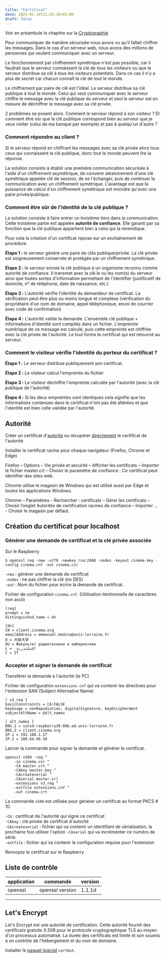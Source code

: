 ```yaml
---
title: "Certificat"
date: 2023-01-18T21:55:30+01:00
draft: false
---
```


Voir en préambule le chapitre sur la [Cryptographie](../cryptography/)

Pour communiquer de manière sécurisée nous avons vu qu'il fallait chiffrer les messages. Dans le cas d'un serveur web, nous avons des millions de personnes qui veulent communiquer avec un serveur.

Le fonctionnement par chiffrement symétrique n'est pas possible, car il faudrait que le serveur connaissent la clé de tous les visiteurs ou que le serveur distribue sa clé à tous les visiteurs potentiels. Dans ce cas il n'y a plus de secret car chacun connaît la clé de tout le monde.

Le chiffrement par paire de clé est l'idéal. Le serveur distribue sa clé publique à tout le monde. Celui qui veut communiquer avec le serveur chiffre le message avec la clé publique du serveur et seul le serveur est en mesure de  déchiffrer le message avec sa clé privée.

2 problèmes se posent alors. Comment le serveur répond à son visiteur ? Et comment être sûr que la clé publique correspond bien au serveur que je veux visiter (celui de ma banque par exemple) et pas à quelqu'un d'autre ?

### Comment répondre au client ?

Si le serveur répond en chiffrant les messages avec sa clé privée alors tous ceux qui connaissent la clé publique, donc tout le monde peuvent lire la réponse.

La solution consiste à établir une première communication sécurisée à l'aide d'un chiffrement asymétrique, de convenir aléatoirement d'une clé symétrique appelée clé de session, de se l'échanger, puis de continuer la communication avec un chiffrement symétrique. L'avantage est que la puissance de calcul d'un chiffrement symétrique est moindre qu'avec une paire privée/publique.

### Comment être sûr de l'identité de la clé publique ?

La solution consiste à faire entrer un troisième tiers dans la communication. Cette troisième partie est appelée **autorité de confiance**. Elle garanti par sa fonction que la clé publique appartient bien à celui qui la revendique.

Pour cela la création d'un certificat repose sur un enchaînement de procédure.

**Étape 1 :** le serveur génère une paire de clés publique/privée. La clé privée est soigneusement conservée et protégée par un chiffrement symétrique.

**Étape 2 :** le serveur envoie la clé publique à un organisme reconnu comme autorité de confiance. Il transmet avec la clé le ou les nom(s) du serveur ainsi que toutes sortes d'information permettant de l'identifier (justificatif de domicile, n° de téléphone, date de naissance, etc.)

**Étape 3 :** L'autorité vérifie l'identité du demandeur de certificat. La vérification peut être plus ou moins longue et complexe (vérification du propriétaire d'un nom de domaine, appel téléphonique, envoi de courrier avec code de confirmation)

**Étape 4 :** L'autorité valide la demande. L'ensemble clé publique + informations d'identité sont compilés dans un fichier. L'empreinte numérique de ce message est calculé, puis cette empreinte est chiffrée avec la clé privée de l'autorité. Le tout forme le certificat qui est retourné au serveur.

### Comment le visiteur vérifie l'identité du porteur du certificat ?

**Étape 1 :** Le serveur distribue publiquement son certificat.

**Étape 2 :** Le visiteur calcul l'empreinte du fichier

**Étape 3 :** Le visiteur déchiffre l'empreinte calculée par l'autorité (avec la clé publique de l'autorité)

**Étape 4 :** Si les deux empreintes sont identiques cela signifie que les informations contenues dans le certificat n'ont pas été altérées et que l'identité est bien celle validée par l'autorité.


## Autorité

Créer un certificat d'[autorité](../autority/) ou récupérer <a href="autority.crt" download>directement</a> le certificat de l'autorité.

Installer le certificat racine pour chaque navigateur (Firefox, Chrome et Edge)

Firefox – Options – Vie privée et sécurité – Afficher les certificats – Importer le fichier master.crt – Choisir le paramètre de confiance : Ce certificat peut identifier des sites web.

Chrome utilise le magasin de Windows qui est utilisé aussi par Edge et toutes les applications Windows.

Chrome – Paramètres – Rechercher : certificats – Gérer les certificats – Choisir l’onglet Autorités de certification racines de confiance – Importer … - Choisir le magasin par défaut.

## Création du certificat pour localhost

### Générer une demande de certificat et la clé privée associée

Sur le Raspberry

```shell-session
$ openssl req -new -utf8 -newkey rsa:2048 -nodes -keyout cinema.key -config cinema.cnf -out cinema.csr
```

`-new` : générer une demande de certificat\
`-nodes` : ne pas chiffrer la clé (no DES)\
`-out` : Nom du fichier pour écrire la demande de certificat.

Fichier de configuration `cinema.cnf`. (Utilisation itentionnelle de caractères non ascii)

```
[req]
prompt = no
distinguished_name = dn

[dn]
CN = client.cinema.org
emailAddress = emmanuel.medina@univ-lorraine.fr
O = 大阪大学
OU = Факультет радиотехники и кибернетики
L =  الإسكندرية
C = IT
```

### Accepter et signer la demande de certificat

Transférer la demande à l'autorité (le PC)

Fichier de configuration `extensions.cnf` qui va contenir les directives pour l'extension SAN (Subject Alternative Name)

```
[ v3_req ]
basicConstraints = CA:FALSE
keyUsage = nonRepudiation, digitalSignature, keyEncipherment
subjectAltName = @alt_names

[ alt_names ]
DNS.1 = iutsd-raspberry30-896.ad.univ-lorraine.fr
DNS.2 = client.cinema.org
IP.1 = 192.168.1.17
IP.2 = 100.64.96.58
```

Lancer la commande pour signer la demande et générer le certificat.

```
openssl x509 -req ^
    -in cinema.csr ^
    -CA master.crt ^
    -CAkey master.key ^
    -CAcreateserial ^
    -CAserial master.srl
    -extensions v3_req ^
    -extfile extensions.cnf ^
    -out cinema.crt
```

La commande `x509` est utilisée pour générer un certificat au format PKCS # 10.

`-CA` : certificat de l'autorité qui signe ce certificat\
`-CAkey` : clé privée de certificat d'autorité\
`-CAcreateserial` : fichier qui va contenir un identifiant de sérialisation, la prochaine fois utiliser l'option
`-CAserial` qui va incrémenter ce numéro de série.\
`-extfile` : fichier qui va contenir la configuration requise pour l'extension

Renvoyez le certificat sur le Raspberry

## Liste de contrôle

|application|commande|version|
|-|-|-|
|openssl|openssl version|1.1.1d

---

## Let's Encrypt

Let's Encrypt est une autorité de certification. Cette autorité fournit des certificats gratuits X.509 pour le protocole cryptographique TLS au moyen d'un processus automatisé. La durée des certificats est limité et son soumis à un contrôle de l'hébergement et du nom de domaine.

Installer le [paquet logiciel](/linux/paquet/) `certbot`.
